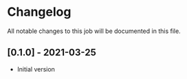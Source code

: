 # Changelog
All notable changes to this job will be documented in this file.

## [0.1.0] - 2021-03-25
* Initial version
